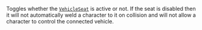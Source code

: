 Toggles whether the [`VehicleSeat`](https://create.roblox.com/docs/reference/engine/classes/VehicleSeat) is active or not. If the seat is
disabled then it will not automatically weld a character to it on
collision and will not allow a character to control the connected vehicle.